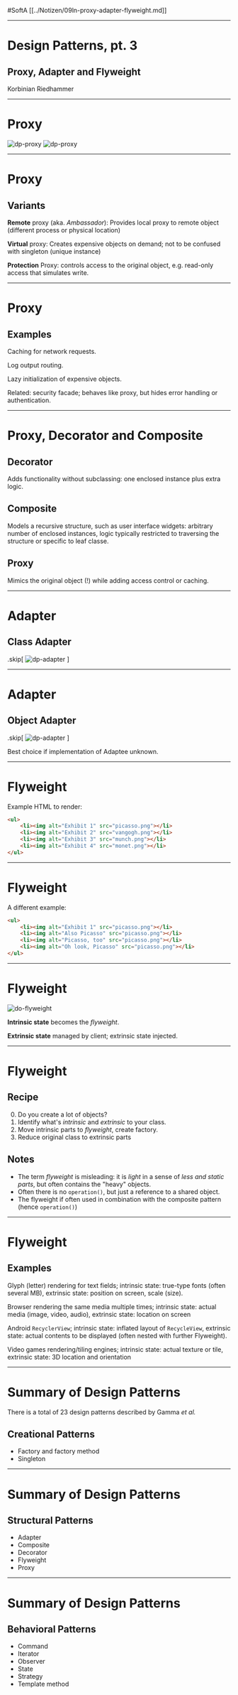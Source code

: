 #SoftA [[../Notizen/09ln-proxy-adapter-flyweight.md]]

---

# Design Patterns, pt. 3

## Proxy, Adapter and Flyweight

Korbinian Riedhammer

---

# Proxy

![dp-proxy](../ohm-softa.github.io/assets/dp-proxy.svg)
![dp-proxy](../ohm-softa.github.io/assets/dp-proxy_001.svg)

---

# Proxy

## Variants

**Remote** proxy (aka. _Ambassador_): Provides local proxy to remote object (different process or physical location)

**Virtual** proxy: Creates expensive objects on demand; not to be confused with singleton (unique instance)

**Protection** Proxy: controls access to the original object, e.g. read-only access that simulates write.

---

# Proxy

## Examples

Caching for network requests.

Log output routing.

Lazy initialization of expensive objects.

Related: security facade; behaves like proxy, but hides error handling or authentication.

---

# Proxy, Decorator and Composite

## Decorator

Adds functionality without subclassing: one enclosed instance plus extra logic.

## Composite

Models a recursive structure, such as user interface widgets: arbitrary number of enclosed instances, logic typically restricted to traversing the structure or specific to leaf classe.

## Proxy

Mimics the original object (!) while adding access control or caching.

---

# Adapter

## Class Adapter

.skip[
![dp-adapter](../ohm-softa.github.io/assets/dp-adapter.svg)
]

---

# Adapter

## Object Adapter

.skip[
![dp-adapter](../ohm-softa.github.io/assets/dp-adapter_001.svg)
]

Best choice if implementation of Adaptee unknown.

---

# Flyweight

Example HTML to render:

```html
<ul>
	<li><img alt="Exhibit 1" src="picasso.png"></li>
	<li><img alt="Exhibit 2" src="vangogh.png"></li>
	<li><img alt="Exhibit 3" src="munch.png"></li>
	<li><img alt="Exhibit 4" src="monet.png"></li>
</ul>
```

---

# Flyweight

A different example:

```html
<ul>
	<li><img alt="Exhibit 1" src="picasso.png"></li>
	<li><img alt="Also Picasso" src="picasso.png"></li>
	<li><img alt="Picasso, too" src="picasso.png"></li>
	<li><img alt="Oh look, Picasso" src="picasso.png"></li>
</ul>
```

---

# Flyweight

![do-flyweight](../ohm-softa.github.io/assets/dp-flyweight.svg)


**Intrinsic state** becomes the _flyweight_.

**Extrinsic state** managed by client; extrinsic state injected.

---

# Flyweight

## Recipe

0. Do you create a lot of objects?
1. Identify what's _intrinsic_ and _extrinsic_ to your class.
2. Move intrinsic parts to _flyweight_, create factory.
3. Reduce original class to extrinsic parts

## Notes

- The term _flyweight_ is misleading: it is _light_ in a sense of _less and static parts_, but often contains the "heavy" objects.
- Often there is no `operation()`, but just a reference to a shared object.
- The flyweight if often used in combination with the composite pattern (hence `operation()`) 

---

# Flyweight

## Examples

Glyph (letter) rendering for text fields; intrinsic state: true-type fonts (often several MB), extrinsic state: position on screen, scale (size).

Browser rendering the same media multiple times; intrinsic state: actual media (image, video, audio), extrinsic state: location on screen

Android `RecyclerView`; intrinsic state: inflated layout of `RecycleView`, extrinsic state: actual contents to be displayed (often nested with further Flyweight).

Video games rendering/tiling engines; intrinsic state: actual texture or tile, extrinsic state: 3D location and orientation

---

# Summary of Design Patterns

There is a total of 23 design patterns described by Gamma _et al._

## Creational Patterns

- Factory and factory method
- Singleton

---

# Summary of Design Patterns

## Structural Patterns

- Adapter
- Composite
- Decorator
- Flyweight
- Proxy

---

# Summary of Design Patterns

## Behavioral Patterns
- Command
- Iterator
- Observer
- State
- Strategy
- Template method
